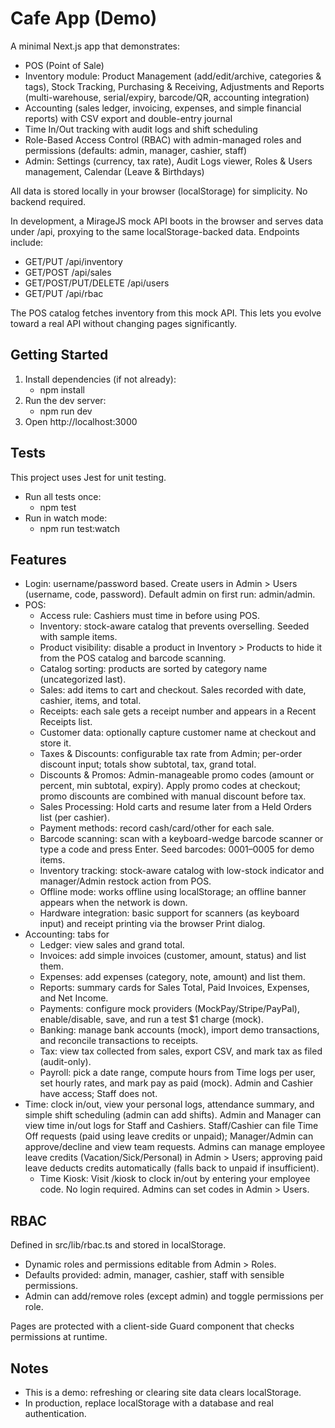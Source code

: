 # Cafe App (Demo)

A minimal Next.js app that demonstrates:
- POS (Point of Sale)
- Inventory module: Product Management (add/edit/archive, categories & tags), Stock Tracking, Purchasing & Receiving, Adjustments and Reports (multi-warehouse, serial/expiry, barcode/QR, accounting integration)
- Accounting (sales ledger, invoicing, expenses, and simple financial reports) with CSV export and double-entry journal
- Time In/Out tracking with audit logs and shift scheduling
- Role-Based Access Control (RBAC) with admin-managed roles and permissions (defaults: admin, manager, cashier, staff)
- Admin: Settings (currency, tax rate), Audit Logs viewer, Roles & Users management, Calendar (Leave & Birthdays)

All data is stored locally in your browser (localStorage) for simplicity. No backend required.

In development, a MirageJS mock API boots in the browser and serves data under /api, proxying to the same localStorage-backed data. Endpoints include:
- GET/PUT /api/inventory
- GET/POST /api/sales
- GET/POST/PUT/DELETE /api/users
- GET/PUT /api/rbac

The POS catalog fetches inventory from this mock API. This lets you evolve toward a real API without changing pages significantly.

## Getting Started

1. Install dependencies (if not already):
   - npm install
2. Run the dev server:
   - npm run dev
3. Open http://localhost:3000

## Tests

This project uses Jest for unit testing.

- Run all tests once:
  - npm test
- Run in watch mode:
  - npm run test:watch

## Features

- Login: username/password based. Create users in Admin > Users (username, code, password). Default admin on first run: admin/admin.
- POS:
  - Access rule: Cashiers must time in before using POS.
  - Inventory: stock-aware catalog that prevents overselling. Seeded with sample items.
  - Product visibility: disable a product in Inventory > Products to hide it from the POS catalog and barcode scanning.
  - Catalog sorting: products are sorted by category name (uncategorized last).
  - Sales: add items to cart and checkout. Sales recorded with date, cashier, items, and total.
  - Receipts: each sale gets a receipt number and appears in a Recent Receipts list.
  - Customer data: optionally capture customer name at checkout and store it.
  - Taxes & Discounts: configurable tax rate from Admin; per-order discount input; totals show subtotal, tax, grand total.
  - Discounts & Promos: Admin-manageable promo codes (amount or percent, min subtotal, expiry). Apply promo codes at checkout; promo discounts are combined with manual discount before tax.
  - Sales Processing: Hold carts and resume later from a Held Orders list (per cashier).
  - Payment methods: record cash/card/other for each sale.
  - Barcode scanning: scan with a keyboard-wedge barcode scanner or type a code and press Enter. Seed barcodes: 0001–0005 for demo items.
  - Inventory tracking: stock-aware catalog with low-stock indicator and manager/Admin restock action from POS.
  - Offline mode: works offline using localStorage; an offline banner appears when the network is down.
  - Hardware integration: basic support for scanners (as keyboard input) and receipt printing via the browser Print dialog.
- Accounting: tabs for
  - Ledger: view sales and grand total.
  - Invoices: add simple invoices (customer, amount, status) and list them.
  - Expenses: add expenses (category, note, amount) and list them.
  - Reports: summary cards for Sales Total, Paid Invoices, Expenses, and Net Income.
  - Payments: configure mock providers (MockPay/Stripe/PayPal), enable/disable, save, and run a test $1 charge (mock).
  - Banking: manage bank accounts (mock), import demo transactions, and reconcile transactions to receipts.
  - Tax: view tax collected from sales, export CSV, and mark tax as filed (audit-only).
  - Payroll: pick a date range, compute hours from Time logs per user, set hourly rates, and mark pay as paid (mock).
  Admin and Cashier have access; Staff does not.
- Time: clock in/out, view your personal logs, attendance summary, and simple shift scheduling (admin can add shifts). Admin and Manager can view time in/out logs for Staff and Cashiers. Staff/Cashier can file Time Off requests (paid using leave credits or unpaid); Manager/Admin can approve/decline and view team requests. Admins can manage employee leave credits (Vacation/Sick/Personal) in Admin > Users; approving paid leave deducts credits automatically (falls back to unpaid if insufficient).
  - Time Kiosk: Visit /kiosk to clock in/out by entering your employee code. No login required. Admins can set codes in Admin > Users.

## RBAC

Defined in src/lib/rbac.ts and stored in localStorage.
- Dynamic roles and permissions editable from Admin > Roles.
- Defaults provided: admin, manager, cashier, staff with sensible permissions.
- Admin can add/remove roles (except admin) and toggle permissions per role.

Pages are protected with a client-side Guard component that checks permissions at runtime.

## Notes

- This is a demo: refreshing or clearing site data clears localStorage.
- In production, replace localStorage with a database and real authentication.
